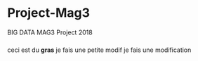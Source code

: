 # Project-Mag3
BIG DATA MAG3 Project 2018
###
ceci est du **gras**
je fais une petite modif 
je fais une modification 